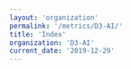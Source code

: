 ```yaml
---
layout: 'organization'
permalink: '/metrics/D3-AI/'
title: 'Index'
organization: 'D3-AI'
current_date: '2019-12-29'
---
```

